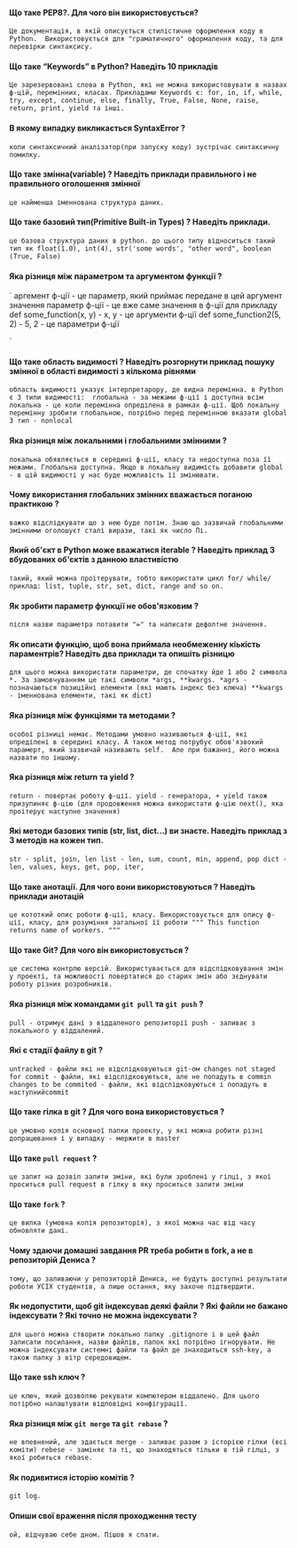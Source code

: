 #### Що таке PEP8?. Для чого він використовується?

`
Це документація, в якій описується стилістичне оформлення коду в Python. 
Використовується для "граматичного" оформалення коду, та для перевірки синтаксису.
`

#### Що таке “Keywords” в Python? Наведіть 10 прикладів 
`
Це зарезервовані слова в Python, які не можна використовувати в назвах ф-цій, перемінних, класах.
Прикладами Keywords є: for, in, if, while, try, except, continue, else, finally, True, False, None, raise, return, print, yield та інші.
`

#### В якому випадку викликається SyntaxError ?

`
коли синтаксичний аналізатор(при запуску коду) зустрічає синтаксичну помилку.
`

#### Що таке змінна(variable) ? Наведіть приклади правильного і не правильного оголошення змінної
`
це найменша іменнована структура даних. 
`

#### Що таке базовий тип(Primitive Built-in Types) ? Наведіть приклади.
`
це базова структура даних в python. до цього типу відноситься такий тип як float(1.0), int(4), str('some words', "other word", boolean (True, False)
`

#### Яка різниця між параметром та аргументом функції ?
`
аргемент ф-ції - це параметр, який приймає передане в цей аргумент значення
параметр ф-ції - це вже саме значення в ф-ції
для прикладу def some_function(x, y) - x, y - це аргументи ф-ції
def some_function2(5, 2) - 5, 2 - це параметри ф-ції

`

#### Що таке область видимості ? Наведіть розгорнути приклад пошуку змінної в області видимості з кількома рівнями
`
область видимості указує інтерпретарору, де видна перемінна.
в Python є 3 типи видимості: 
глобальна - за межами ф-ції і доступна всім
локальна - це коли перемінна опреділена в рамках ф-ції. Щоб локальну перемінну зробити глобальною, потрібно перед перемінною вказати global
3 тип - nonlocal
`

#### Яка різниця між локальними і глобальними змінними ?
`
локальна обявляється в середині ф-ції, класу та недоступна поза її межами.
Глобальна доступна. Якщо в локальну видимість добавити global - в цій видимості у нас буде можливість її змінювати.
`

#### Чому використання глобальних змінних вважається поганою практикою ?
`
важко відслідкувати що з нею буде потім. Знаю що зазвичай глобальними змінними оголошуєт сталі вирази, такі як число Пі.
`

#### Який об'єкт в Python може вважатися iterable ? Наведіть приклад 3 вбудованих об'єктів з данною властивістю
`
такий, який можна проітерувати, тобто використати цикл for/ while/
приклад: list, tuple, str, set, dict, range and so on.
`

#### Як зробити параметр функції не обов'язковим ?
`
після назви параметра потавити "=" та написати дефолтне значення.
`

#### Як описати функцію, щоб вона приймала необмеженну кіькість параментрів? Наведіть два приклади та опишіть різницю
`
для цього можна використати параметри, де спочатку йде 1 або 2 символа *. За замовчуванням це такі символи *args, **kwargs.
*agrs - позначаються позиційні елементи (які мають індекс без ключа)
**kwargs - іменнована елементи, такі як dict)
`

#### Яка різниця між функціями та методами ?
`
особої різниці немає. Методами умовно називаються ф-ції, які опреділені в середині класу.
А також метод потрубує обов'язвокий парамерт, який зазвичай називають self. 
Але при бажанні, його можна назвати по іншому.
`

#### Яка різниця між return та yield ?
`
return - повертає роботу ф-ції.
yield - генератора, + yield також призупиняє ф-цію (для продовження можна використати ф-цію next(), яка проітерує наступне значення)
`

#### Які методи базових типів  (str, list, dict...)  ви знаєте. Наведіть приклад з 3 методів на кожен тип. 
`
str - split, join, len
list - len, sum, count, min, append, pop
dict - len, values, keys, get, pop, iter, 
`

#### Що таке анотації. Для чого вони використовуються ? Наведіть приклади анотацій
`
це кототкий опис роботи ф-ції, класу. Використовується для опису ф-ції, класу, для розуміння загальної її роботи
"""
This function returns name of workers.
"""
`

#### Що таке Git? Для чого він використовується ?
`
це система контрлю версій. Використувається для відслідковування змін у проекті, та можливості повертатися до старих змін або зєднувати роботу різних розробників.
`

#### Яка різниця між командами `git pull` та `git push` ?
`
pull - отримує дані з віддаленого репозиторії
push - заливає з локального у віддалений.
`

#### Які є стадії файлу в git ?
`
untracked - файли які не відслідковуються git-ом
changes not staged for commit - файли, які відслідковуються, але не попадуть в commin
changes to be commited - файли, які відслідковуються і попадуть в наступнийcommit
`

#### Що таке гілка в git ? Для чого вона використовується ?
`
це умовно копія основної папки проекту, у які можна робити різні допрацювання і у випадку - мержити в master 
`

#### Що таке `pull request` ?
`
це запит на дозвіл залити зміни, які були зроблені у гілці, з якої проситься pull request в гілку в яку проситься залити зміни
`

#### Що таке `fork` ?
`
це вилка (умовна копія репозиторія), з якої можна час від часу обновляти дані.
`
#### Чому здаючи домашні завдання PR треба робити в fork, а не в репозиторій Дениса ?
`
тому, що заливаючи у репозиторій Дениса, не будуть доступні результати роботи УСІХ студентів, а лише остання, яку захоче підтвердити.
`
#### Як недопустити, щоб git індексував деякі файли ? Які файли не бажано індексувати ? Які точно не можна індексувати ?
`
для цього можна створити локально папку .gitignore і в цей файл записати посилання, назви файлів, папок які потрібно ігнорувати.
Не можна індексувати системні файли та файл де знаходиться ssh-key, а також папку з вітр середовищем.
`
#### Що такe ssh ключ ?
`
це ключ, який дозволяю рекувати компютером віддалено. Для цього потірбно налаштувати відповідні конфігурації.
`
#### Яка різниця між `git merge` та `git rebase` ?
`
не впевнений, але здається merge - заливає разом з історією гілки (всі коміти)
rebese - заміняє та ті, що знаходяться тільки в тій гілці, з якої робиться rebase.
`

#### Як подивитися історію комітів ?
`
git log.
`

#### Опиши свої враження після проходження тесту
`
ой, відчуваю себе дном. Пішов я спати.
`
